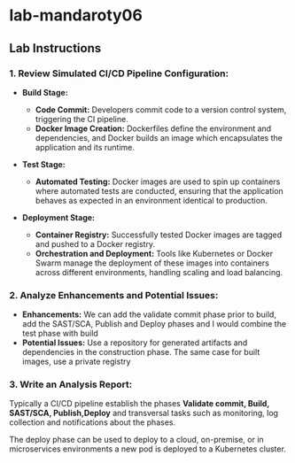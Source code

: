 # lab-mandaroty06

## Lab Instructions

### 1. Review Simulated CI/CD Pipeline Configuration:

* **Build Stage:**
  * **Code Commit:** Developers commit code to a version control system, triggering the CI pipeline.
  * **Docker Image Creation:** Dockerfiles define the environment and dependencies, and Docker builds an image which encapsulates the application and its runtime.

* **Test Stage:**
  * **Automated Testing:** Docker images are used to spin up containers where automated tests are conducted, ensuring that the application behaves as expected in an environment identical to production.

* **Deployment Stage:**

  * **Container Registry:** Successfully tested Docker images are tagged and pushed to a Docker registry.
  * **Orchestration and Deployment:** Tools like Kubernetes or Docker Swarm manage the deployment of these images into containers across different environments, handling scaling and load balancing.

### 2. Analyze Enhancements and Potential Issues:
  * **Enhancements:** We can add the validate commit phase prior to build, add the SAST/SCA, Publish and Deploy phases and I would combine the test phase with build
  * **Potential Issues:** Use a repository for generated artifacts and dependencies in the construction phase. The same case for built images, use a private registry

### 3. Write an Analysis Report:

Typically a CI/CD pipeline establish the phases **Validate commit, Build, SAST/SCA, Publish,Deploy** and transversal tasks such as monitoring, log collection and notifications about the phases.

The deploy phase can be used to deploy to a cloud, on-premise, or in microservices environments a new pod is deployed to a Kubernetes cluster.

